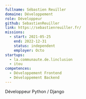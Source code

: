 ```yaml
---
fullname: Sébastien Reuiller
domaine: Développement
role: Développeur
github: SebastienReuiller
link: https://sebastienreuiller.fr/
missions:
  - start: 2021-05-25
    end: 2022-12-31
    status: independent
    employer: Octo
startups:
  - la.communaute.de.linclusion
  - itou
competences:
  - Développement Frontend
  - Développement Backend
---
```

Développeur Python / Django
